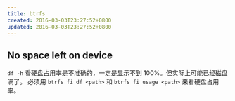 ```yaml
---
title: btrfs
created: 2016-03-03T23:27:52+0800
updated: 2016-03-03T23:27:52+0800
---
```



## No space left on device

`df -h` 看硬盘占用率是不准确的，一定是显示不到 100%。但实际上可能已经磁盘满了。
必须用 `btrfs fi df <path>` 和 `btrfs fi usage <path>` 来看硬盘占用率。
